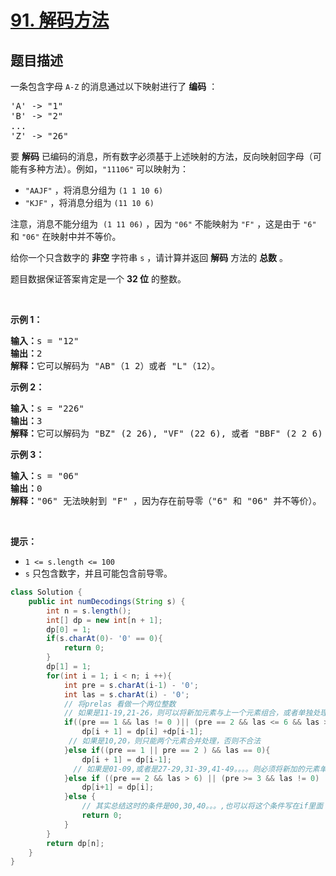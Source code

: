 # [91. 解码方法](https://leetcode.cn/problems/decode-ways)

## 题目描述

<!-- 这里写题目描述 -->

<p>一条包含字母&nbsp;<code>A-Z</code> 的消息通过以下映射进行了 <strong>编码</strong> ：</p>

<pre>
'A' -&gt; "1"
'B' -&gt; "2"
...
'Z' -&gt; "26"</pre>

<p>要 <strong>解码</strong> 已编码的消息，所有数字必须基于上述映射的方法，反向映射回字母（可能有多种方法）。例如，<code>"11106"</code> 可以映射为：</p>

<ul>
	<li><code>"AAJF"</code> ，将消息分组为 <code>(1 1 10 6)</code></li>
	<li><code>"KJF"</code> ，将消息分组为 <code>(11 10 6)</code></li>
</ul>

<p>注意，消息不能分组为&nbsp; <code>(1 11 06)</code> ，因为 <code>"06"</code> 不能映射为 <code>"F"</code> ，这是由于 <code>"6"</code> 和 <code>"06"</code> 在映射中并不等价。</p>

<p>给你一个只含数字的 <strong>非空 </strong>字符串 <code>s</code> ，请计算并返回 <strong>解码</strong> 方法的 <strong>总数</strong> 。</p>

<p>题目数据保证答案肯定是一个 <strong>32 位</strong> 的整数。</p>

<p>&nbsp;</p>

<p><strong>示例 1：</strong></p>

<pre>
<strong>输入：</strong>s = "12"
<strong>输出：</strong>2
<strong>解释：</strong>它可以解码为 "AB"（1 2）或者 "L"（12）。
</pre>

<p><strong>示例 2：</strong></p>

<pre>
<strong>输入：</strong>s = "226"
<strong>输出：</strong>3
<strong>解释：</strong>它可以解码为 "BZ" (2 26), "VF" (22 6), 或者 "BBF" (2 2 6) 。
</pre>

<p><strong>示例 3：</strong></p>

<pre>
<strong>输入：</strong>s = "06"
<strong>输出：</strong>0
<strong>解释：</strong>"06" 无法映射到 "F" ，因为存在前导零（"6" 和 "06" 并不等价）。
</pre>

<p>&nbsp;</p>

<p><strong>提示：</strong></p>

<ul>
	<li><code>1 &lt;= s.length &lt;= 100</code></li>
	<li><code>s</code> 只包含数字，并且可能包含前导零。</li>
</ul>

```java
class Solution {
    public int numDecodings(String s) {
        int n = s.length();
        int[] dp = new int[n + 1];
        dp[0] = 1;
        if(s.charAt(0)- '0' == 0){
            return 0;
        }
        dp[1] = 1;
        for(int i = 1; i < n; i ++){
            int pre = s.charAt(i-1) - '0';
            int las = s.charAt(i) - '0';
            // 将prelas 看做一个两位整数
            // 如果是11-19,21-26，则可以将新加元素与上一个元素组合，或者单独处理
            if((pre == 1 && las != 0 )|| (pre == 2 && las <= 6 && las > 0 )){
                dp[i + 1] = dp[i] +dp[i-1];
             // 如果是10,20，则只能两个元素合并处理，否则不合法   
            }else if((pre == 1 || pre == 2 ) && las == 0){
                dp[i + 1] = dp[i-1];
              // 如果是01-09,或者是27-29,31-39,41-49。。。。则必须将新加的元素单独处理  
            }else if ((pre == 2 && las > 6) || (pre >= 3 && las != 0) || (pre == 0 && las !=0)){
                dp[i+1] = dp[i];
            }else {
                // 其实总结这时的条件是00,30,40。。。,也可以将这个条件写在if里面
                return 0;
            }
        }
        return dp[n];
    }
}
```
